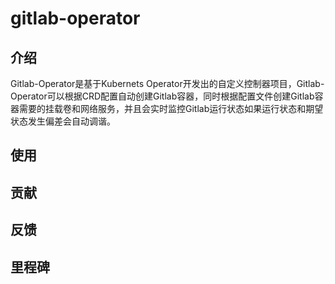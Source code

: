 # gitlab-operator
## 介绍
Gitlab-Operator是基于Kubernets Operator开发出的自定义控制器项目，Gitlab-Operator可以根据CRD配置自动创建Gitlab容器，同时根据配置文件创建Gitlab容器需要的挂载卷和网络服务，并且会实时监控Gitlab运行状态如果运行状态和期望状态发生偏差会自动调谐。

## 使用

## 贡献

## 反馈

## 里程碑
